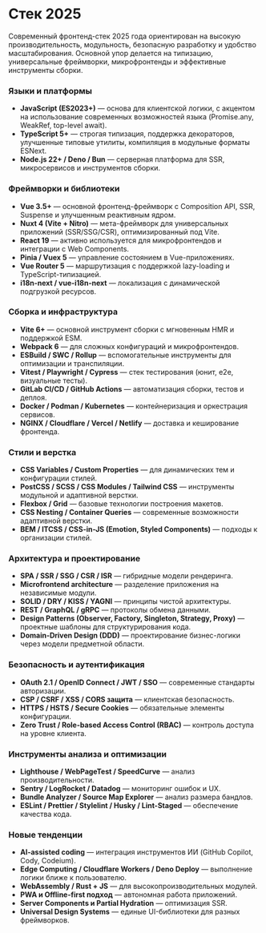 # Стек 2025

Современный фронтенд-стек 2025 года ориентирован на высокую производительность, модульность, безопасную разработку и удобство масштабирования. Основной упор делается на типизацию, универсальные фреймворки, микрофронтенды и эффективные инструменты сборки.

### Языки и платформы

* **JavaScript (ES2023+)** — основа для клиентской логики, с акцентом на использование современных возможностей языка (Promise.any, WeakRef, top-level await).
* **TypeScript 5+** — строгая типизация, поддержка декораторов, улучшенные типовые утилиты, компиляция в модульные форматы ESNext.
* **Node.js 22+ / Deno / Bun** — серверная платформа для SSR, микросервисов и инструментов сборки.

### Фреймворки и библиотеки

* **Vue 3.5+** — основной фронтенд-фреймворк с Composition API, SSR, Suspense и улучшенным реактивным ядром.
* **Nuxt 4 (Vite + Nitro)** — мета-фреймворк для универсальных приложений (SSR/SSG/CSR), оптимизированный под Vite.
* **React 19** — активно используется для микрофронтендов и интеграции с Web Components.
* **Pinia / Vuex 5** — управление состоянием в Vue-приложениях.
* **Vue Router 5** — маршрутизация с поддержкой lazy-loading и TypeScript-типизацией.
* **i18n-next / vue-i18n-next** — локализация с динамической подгрузкой ресурсов.

### Сборка и инфраструктура

* **Vite 6+** — основной инструмент сборки с мгновенным HMR и поддержкой ESM.
* **Webpack 6** — для сложных конфигураций и микрофронтендов.
* **ESBuild / SWC / Rollup** — вспомогательные инструменты для оптимизации и транспиляции.
* **Vitest / Playwright / Cypress** — стек тестирования (юнит, e2e, визуальные тесты).
* **GitLab CI/CD / GitHub Actions** — автоматизация сборки, тестов и деплоя.
* **Docker / Podman / Kubernetes** — контейнеризация и оркестрация сервисов.
* **NGINX / Cloudflare / Vercel / Netlify** — доставка и кеширование фронтенда.

### Стили и верстка

* **CSS Variables / Custom Properties** — для динамических тем и конфигурации стилей.
* **PostCSS / SCSS / CSS Modules / Tailwind CSS** — инструменты модульной и адаптивной верстки.
* **Flexbox / Grid** — базовые технологии построения макетов.
* **CSS Nesting / Container Queries** — современные возможности адаптивной верстки.
* **BEM / ITCSS / CSS-in-JS (Emotion, Styled Components)** — подходы к организации стилей.

### Архитектура и проектирование

* **SPA / SSR / SSG / CSR / ISR** — гибридные модели рендеринга.
* **Microfrontend architecture** — разделение приложения на независимые модули.
* **SOLID / DRY / KISS / YAGNI** — принципы чистой архитектуры.
* **REST / GraphQL / gRPC** — протоколы обмена данными.
* **Design Patterns (Observer, Factory, Singleton, Strategy, Proxy)** — проектные шаблоны для структурирования кода.
* **Domain-Driven Design (DDD)** — проектирование бизнес-логики через модели предметной области.

### Безопасность и аутентификация

* **OAuth 2.1 / OpenID Connect / JWT / SSO** — современные стандарты авторизации.
* **CSP / CSRF / XSS / CORS защита** — клиентская безопасность.
* **HTTPS / HSTS / Secure Cookies** — обязательные элементы конфигурации.
* **Zero Trust / Role-based Access Control (RBAC)** — контроль доступа на уровне клиента.

### Инструменты анализа и оптимизации

* **Lighthouse / WebPageTest / SpeedCurve** — анализ производительности.
* **Sentry / LogRocket / Datadog** — мониторинг ошибок и UX.
* **Bundle Analyzer / Source Map Explorer** — анализ размера бандлов.
* **ESLint / Prettier / Stylelint / Husky / Lint-Staged** — обеспечение качества кода.

### Новые тенденции

* **AI-assisted coding** — интеграция инструментов ИИ (GitHub Copilot, Cody, Codeium).
* **Edge Computing / Cloudflare Workers / Deno Deploy** — выполнение логики ближе к пользователю.
* **WebAssembly / Rust + JS** — для высокопроизводительных модулей.
* **PWA и Offline-first подход** — автономная работа приложений.
* **Server Components и Partial Hydration** — оптимизация SSR.
* **Universal Design Systems** — единые UI-библиотеки для разных фреймворков.
